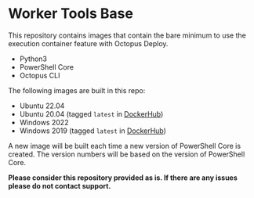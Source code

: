 # Worker Tools Base

This repository contains images that contain the bare minimum to use the execution container feature with Octopus Deploy.

- Python3
- PowerShell Core
- Octopus CLI

The following images are built in this repo:

- Ubuntu 22.04
- Ubuntu 20.04 (tagged `latest` in [DockerHub](https://hub.docker.com/r/octopuslabs/workertools/tags?page=1&name=latest))
- Windows 2022
- Windows 2019 (tagged `latest` in [DockerHub](https://hub.docker.com/r/octopuslabs/workertools/tags?page=1&name=latest))

A new image will be built each time a new version of PowerShell Core is created.  The version numbers will be based on the version of PowerShell Core.

**Please consider this repository provided as is.  If there are any issues please do not contact support.**
